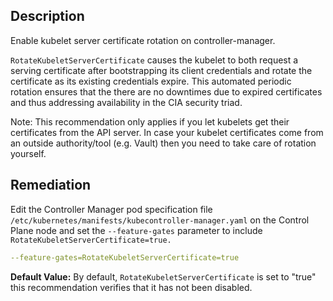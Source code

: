 ## Description

Enable kubelet server certificate rotation on controller-manager.

`RotateKubeletServerCertificate` causes the kubelet to both request a serving certificate after bootstrapping its client credentials and rotate the certificate as its existing credentials expire. This automated periodic rotation ensures that the there are no downtimes due to expired certificates and thus addressing availability in the CIA security triad.

Note: This recommendation only applies if you let kubelets get their certificates from the API server. In case your kubelet certificates come from an outside authority/tool (e.g. Vault) then you need to take care of rotation yourself.

## Remediation

Edit the Controller Manager pod specification file `/etc/kubernetes/manifests/kubecontroller-manager.yaml` on the Control Plane node and set the `--feature-gates` parameter to include `RotateKubeletServerCertificate=true.`
```yaml
--feature-gates=RotateKubeletServerCertificate=true
```

**Default Value:** By default, `RotateKubeletServerCertificate` is set to "true" this recommendation verifies that it has not been disabled.